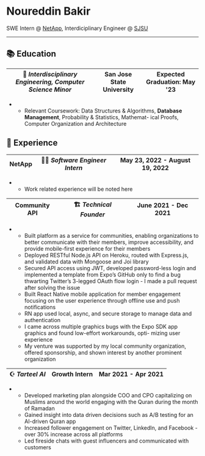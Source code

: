 # Noureddin Bakir

SWE Intern @ [NetApp](https://www.netapp.com/company/careers/early-in-career-program/), Interdiciplinary Engineer @ [SJSU](https://sjsu.edu)

---

## 📚 Education

| 📖 _Interdisciplinary Engineering, Computer Science Minor_ | San Jose State University | Expected Graduation: May '23 |
|--- |--- |---| 
* * Relevant Coursework: Data Structures & Algorithms, **Database Management**, Probability & Statistics, Mathemat- ical Proofs, Computer Organization and Architecture


## 💼 Experience

|  NetApp |👨‍💻 _Software Engineer Intern_ | May 23, 2022 - August 19, 2022 |
|--- |--- |---| 
*
    * Work related experience will be noted here


| Community API | 🏗 _Technical Founder_ | June 2021 - Dec 2021 |
|--- |---|---| 
*
    * Built platform as a service for communities, enabling organizations to better communicate with their members,
    improve accessibility, and provide mobile-first experience for their members
    * Deployed RESTful Node.js API on Heroku, routed with Express.js, and validated data with Mongoose and Joi
    library
    * Secured API access using JWT, developed password-less login and implemented a template from Expo’s GitHub
    only to find a bug thwarting Twitter’s 3-legged OAuth flow login - I made a pull request after solving the issue
    * Built React Native mobile application for member engagement focusing on the user experience through offline
    use and push notifications
    * RN app used local, async, and secure storage to manage data and authentication
    * I came across multiple graphics bugs with the Expo SDK app graphics and found low-effort workarounds, opti-
    mizing user experience
    * My venture was supported by my local community organization, offered sponsorship, and shown interest by another prominent organization

| ☪️ _Tarteel AI_ | Growth Intern | Mar 2021 - Apr 2021 |
|--- |--- |---|
*
    * Developed marketing plan alongside COO and CPO capitalizing on Muslims around the world engaging with the
    Quran during the month of Ramadan
    * Gained insight into data driven decisions such as A/B testing for an AI-driven Quran app
    * Increased follower engagement on Twitter, LinkedIn, and Facebook - over 30% increase across all platforms
    * Led fireside chats with guest influencers and communicated with customers